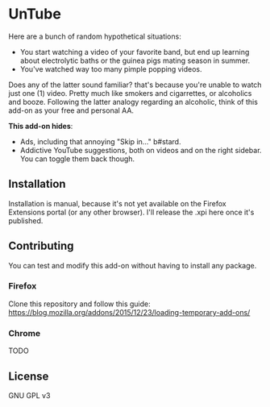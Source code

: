 # UnTube
Here are a bunch of random hypothetical situations:

* You start watching a video of your favorite band, but end up learning about electrolytic baths or the guinea pigs mating season in summer.
* You've watched way too many pimple popping videos.

Does any of the latter sound familiar? that's because you're unable to watch just one (1) video. Pretty much like smokers and cigarrettes, or alcoholics and booze.
Following the latter analogy regarding an alcoholic, think of this add-on as your free and personal AA.

**This add-on hides**:
* Ads, including that annoying "Skip in..." b#stard.
* Addictive YouTube suggestions, both on videos and on the right sidebar. You can toggle them back though.

## Installation
Installation is manual, because it's not yet available on the Firefox Extensions portal (or any other browser).
I'll release the .xpi here once it's published.

## Contributing
You can test and modify this add-on without having to install any package.

### Firefox
Clone this repository and follow this guide: https://blog.mozilla.org/addons/2015/12/23/loading-temporary-add-ons/

### Chrome
TODO

## License
GNU GPL v3
